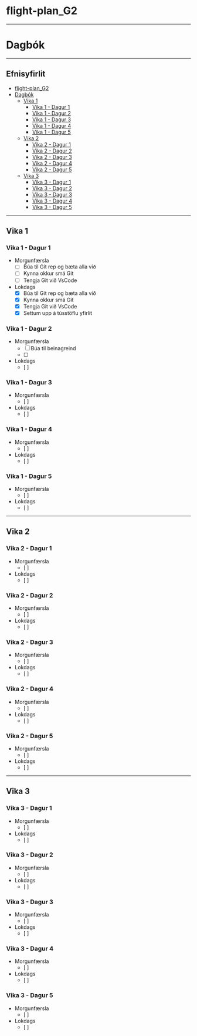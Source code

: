 # flight-plan_G2
-----
# Dagbók
-----
## Efnisyfirlit
- [flight-plan\_G2](#flight-plan_g2)
- [Dagbók](#dagbók)
  - [Vika 1](#vika-1)
    - [Vika 1 - Dagur 1](#vika-1---dagur-1)
    - [Vika 1 - Dagur 2](#vika-1---dagur-2)
    - [Vika 1 - Dagur 3](#vika-1---dagur-3)
    - [Vika 1 - Dagur 4](#vika-1---dagur-4)
    - [Vika 1 - Dagur 5](#vika-1---dagur-5)
  - [Vika 2](#vika-2)
    - [Vika 2 - Dagur 1](#vika-2---dagur-1)
    - [Vika 2 - Dagur 2](#vika-2---dagur-2)
    - [Vika 2 - Dagur 3](#vika-2---dagur-3)
    - [Vika 2 - Dagur 4](#vika-2---dagur-4)
    - [Vika 2 - Dagur 5](#vika-2---dagur-5)
  - [Vika 3](#vika-3)
    - [Vika 3 - Dagur 1](#vika-3---dagur-1)
    - [Vika 3 - Dagur 2](#vika-3---dagur-2)
    - [Vika 3 - Dagur 3](#vika-3---dagur-3)
    - [Vika 3 - Dagur 4](#vika-3---dagur-4)
    - [Vika 3 - Dagur 5](#vika-3---dagur-5)
    
-----

## Vika 1
### Vika 1 - Dagur 1
- Morgunfærsla
  - [ ] Búa til Git rep og bæta alla við
  - [ ] Kynna okkur smá Git
  - [ ] Tengja Git við VsCode
- Lokdags
  - [x] Búa til Git rep og bæta alla við
  - [x] Kynna okkur smá Git
  - [x] Tengja Git við VsCode
  - [x] Settum upp á tússtöflu yfirlit 

### Vika 1 - Dagur 2
- Morgunfærsla
  - [ ] Búa til beinagreind
  - [ ] 
- Lokdags
  - [ ]
### Vika 1 - Dagur 3
- Morgunfærsla
  - [ ]
- Lokdags
  - [ ]
### Vika 1 - Dagur 4
- Morgunfærsla
  - [ ]
- Lokdags
  - [ ]
### Vika 1 - Dagur 5
- Morgunfærsla
  - [ ]
- Lokdags
  - [ ]

-----

## Vika 2
### Vika 2 - Dagur 1
- Morgunfærsla
  - [ ]
- Lokdags
  - [ ]
### Vika 2 - Dagur 2
- Morgunfærsla
  - [ ]
- Lokdags
  - [ ]
### Vika 2 - Dagur 3
- Morgunfærsla
  - [ ]
- Lokdags
  - [ ]
### Vika 2 - Dagur 4
- Morgunfærsla
  - [ ]
- Lokdags
  - [ ]
### Vika 2 - Dagur 5
- Morgunfærsla
  - [ ]
- Lokdags
  - [ ]

-----

## Vika 3
### Vika 3 - Dagur 1
- Morgunfærsla
  - [ ]
- Lokdags
  - [ ]
### Vika 3 - Dagur 2
- Morgunfærsla
  - [ ]
- Lokdags
  - [ ]
### Vika 3 - Dagur 3
- Morgunfærsla
  - [ ]
- Lokdags
  - [ ]
### Vika 3 - Dagur 4
- Morgunfærsla
  - [ ]
- Lokdags
  - [ ]
### Vika 3 - Dagur 5
- Morgunfærsla
  - [ ]
- Lokdags
  - [ ]
